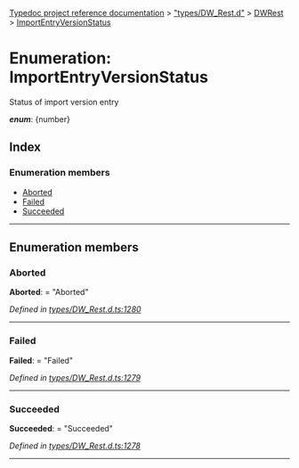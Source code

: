 [Typedoc project reference documentation](../README.md) > ["types/DW_Rest.d"](../modules/_types_dw_rest_d_.md) > [DWRest](../modules/_types_dw_rest_d_.dwrest.md) > [ImportEntryVersionStatus](../enums/_types_dw_rest_d_.dwrest.importentryversionstatus.md)

# Enumeration: ImportEntryVersionStatus

Status of import version entry

*__enum__*: {number}

## Index

### Enumeration members

* [Aborted](_types_dw_rest_d_.dwrest.importentryversionstatus.md#aborted)
* [Failed](_types_dw_rest_d_.dwrest.importentryversionstatus.md#failed)
* [Succeeded](_types_dw_rest_d_.dwrest.importentryversionstatus.md#succeeded)

---

## Enumeration members

<a id="aborted"></a>

###  Aborted

**Aborted**:  = "Aborted"

*Defined in [types/DW_Rest.d.ts:1280](https://github.com/DocuWare/REST-Sample-TS/blob/0222c3e/src/types/DW_Rest.d.ts#L1280)*

___
<a id="failed"></a>

###  Failed

**Failed**:  = "Failed"

*Defined in [types/DW_Rest.d.ts:1279](https://github.com/DocuWare/REST-Sample-TS/blob/0222c3e/src/types/DW_Rest.d.ts#L1279)*

___
<a id="succeeded"></a>

###  Succeeded

**Succeeded**:  = "Succeeded"

*Defined in [types/DW_Rest.d.ts:1278](https://github.com/DocuWare/REST-Sample-TS/blob/0222c3e/src/types/DW_Rest.d.ts#L1278)*

___

